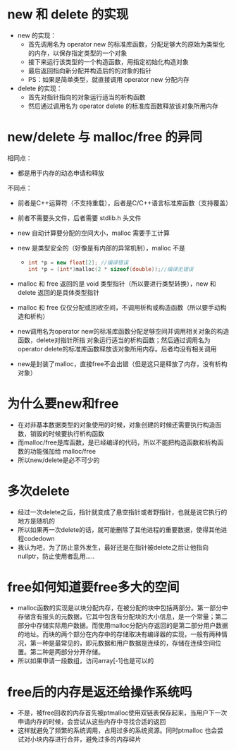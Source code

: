 # new 和 delete 的实现

- new 的实现：
  - 首先调用名为 operator new 的标准库函数，分配足够大的原始为类型化的内存，以保存指定类型的一个对象
  - 接下来运行该类型的一个构造函数，用指定初始化构造对象
  - 最后返回指向新分配并构造后的的对象的指针
  - PS：如果是简单类型，就直接调用 operator new 分配内存
- delete 的实现：
  - 首先对指针指向的对象运行适当的析构函数
  - 然后通过调用名为 operator delete 的标准库函数释放该对象所用内存





# new/delete 与 malloc/free 的异同

相同点：

- 都是用于内存的动态申请和释放



不同点：

- 前者是C++运算符（不支持重载），后者是C/C++语言标准库函数（支持覆盖）

- 前者不需要头文件，后者需要 stdlib.h 头文件

- new 自动计算要分配的空间大小，malloc 需要手工计算

- new 是类型安全的（好像是有内部的异常机制），malloc 不是

  - ```cpp
    int *p = new float[2]; //编译错误
    int *p = (int*)malloc(2 * sizeof(double));//编译无错误
    ```

- malloc 和 free 返回的是 void 类型指针（所以要进行类型转换），new 和 delete 返回的是具体类型指针

- malloc 和 free 仅仅分配或回收空间，不调用析构或构造函数（所以要手动构造和析构）

- new调用名为operator new的标准库函数分配足够空间并调用相关对象的构造函数，delete对指针所指 对象运行适当的析构函数；然后通过调用名为operator delete的标准库函数释放该对象所用内存。后者均没有相关调用

- new是封装了malloc，直接free不会出错（但是这只是释放了内存，没有析构对象）





# 为什么要new和free

- 在对非基本数据类型的对象使用的时候，对象创建的时候还需要执行构造函数，销毁的时候要执行析构函数
- 而malloc/free是库函数，是已经编译的代码，所以不能把构造函数和析构函数的功能强加给 malloc/free
- 所以new/delete是必不可少的





# 多次delete

- 经过一次delete之后，指针就变成了悬空指针或者野指针，也就是说它执行的地方是随机的
- 所以如果再一次delete的话，就可能删除了其他进程的重要数据，使得其他进程codedown
- 我认为吧，为了防止意外发生，最好还是在指针被delete之后让他指向nullptr，防止使用者乱用.....





# free如何知道要free多大的空间

- malloc函数的实现是以块分配内存，在被分配的块中包括两部分。第一部分中存储含有报头的元数据，它其中包含有分配块的大小信息，是一个常量；第二部分中存储实际用户数据。而使用malloc分配内存返回的是第二部分用户数据的地址。而块的两个部分在内存中的存储取决有编译器的实现，一般有两种情况，第一种是最常见的，即元数据和用户数据是连续的，存储在连续空间位置。第二种是两部分分开存储。
- 所以如果申请一段数组，访问array[-1]也是可以的





# free后的内存是返还给操作系统吗

- 不是，被free回收的内存首先被ptmalloc使用双链表保存起来，当用户下一次申请内存的时候，会尝试从这些内存中寻找合适的返回
- 这样就避免了频繁的系统调用，占用过多的系统资源。同时ptmalloc 也会尝试对小块内存进行合并，避免过多的内存碎片